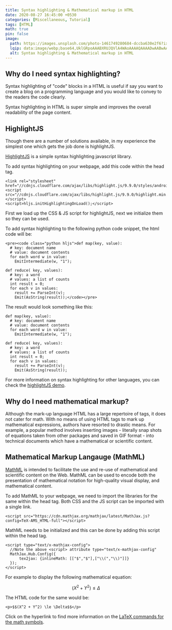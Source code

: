 ```yaml
---
title: Syntax highlighting & Mathematical markup in HTML
date: 2020-08-27 16:45:00 +0530
categories: [Miscellaneous, Tutorial]
tags: [HTML]
math: true
pin: false
image:
  path: https://images.unsplash.com/photo-1461749280684-dccba630e2f6?ixlib=rb-4.0.3&ixid=M3wxMjA3fDB8MHxzZWFyY2h8Mnx8Y29kaW5nfGVufDB8fDB8fHww&w=1000&q=80
  lqip: data:image/webp;base64,UklGRpoAAABXRUJQVlA4WAoAAAAQAAAADwAABwAAQUxQSDIAAAARL0AmbZurmr57yyIiqE8oiG0bejIYEQTgqiDA9vqnsUSI6H+oAERp2HZ65qP/VIAWAFZQOCBCAAAA8AEAnQEqEAAIAAVAfCWkAALp8sF8rgRgAP7o9FDvMCkMde9PK7euH5M1m6VWoDXf2FkP3BqV0ZYbO6NA/VFIAAAA
  alt: Syntax highlighting & Mathematical markup in HTML
---
```


## Why do I need syntax highlighting?

Syntax highlighting of "code" blocks in a HTML is useful if say you want to create a blog on a programming language and you would like to convey to the readers the code clearly.

Syntax highlighting in HTML is super simple and improves the overall readability of the page content.

## HighlightJS

Though there are a number of solutions available, in my experience the simplest one which gets the job done is highlightJS.

[HighlightJS](https://highlightjs.org/) is a simple syntax highlighting javascript library.

To add syntax highlighting on your webpage, add this code within the head tag.

    <link rel="stylesheet" href="//cdnjs.cloudflare.com/ajax/libs/highlight.js/9.9.0/styles/androidstudio.min.css">
    <script src="//cdnjs.cloudflare.com/ajax/libs/highlight.js/9.9.0/highlight.min.js"></script>
    <script>hljs.initHighlightingOnLoad();</script>
    

First we load up the CSS & JS script for highlightJS, next we initialize them so they can be used.

To add syntax highlighting to the following python code snippet, the html code will be:

    <pre><code class="python hljs">def map(key, value):
      # key: document name
      # value: document contents
      for each word w in value:
        EmitIntermediate(w, "1");
    
    def reduce( key, values):
      # key: a word
      # values: a list of counts
      int result = 0;
      for each v in values:
        result += ParseInt(v);
        Emit(AsString(result));</code></pre>
    

The result would look something like this:

    def map(key, value):
      # key: document name
      # value: document contents
      for each word w in value:
        EmitIntermediate(w, "1");
    
    def reduce( key, values):
      # key: a word
      # values: a list of counts
      int result = 0;
      for each v in values:
        result += ParseInt(v);
        Emit(AsString(result));
    

For more information on syntax highlighting for other languages, you can check the [highlightJS demo](https://highlightjs.org/static/demo/).

## Why do I need mathematical markup?

Although the mark-up language HTML has a large repertoire of tags, it does not cater for math. With no means of using HTML tags to mark up mathematical expressions, authors have resorted to drastic means. For example, a popular method involves inserting images - literally snap shots of equations taken from other packages and saved in GIF format - into technical documents which have a mathematical or scientific content.

## Mathematical Markup Langauge (MathML)

[MathML](https://www.w3.org/Math/whatIsMathML.html) is intended to facilitate the use and re-use of mathematical and scientific content on the Web. MathML can be used to encode both the presentation of mathematical notation for high-quality visual display, and mathematical content.

To add MathML to your webpage, we need to import the libraries for the same within the head tag. Both CSS and the JS script can be imported with a single link.

    <script src="https://cdn.mathjax.org/mathjax/latest/MathJax.js?config=TeX-AMS_HTML-full"></script>
    

MathML needs to be initialized and this can be done by adding this script within the head tag.

    <script type="text/x-mathjax-config">
      //Note the above <script> attribute type="text/x-mathjax-config" 
      MathJax.Hub.Config({
          tex2jax: {inlineMath: [["$","$"],["\\(","\\)"]]}
      });
    </script>
    

For example to display the following mathematical equation:

$$(X^2 + Y^2) \le \Delta$$

The HTML code for the same would be:

    <p>$$(X^2 + Y^2) \le \Delta$$</p>
    

Click on the hyperlink to find more information on the [LaTeX commands for the math symbols](https://oeis.org/wiki/List_of_LaTeX_mathematical_symbols).
